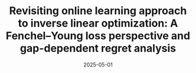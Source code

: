 ---
title: 'Revisiting online learning approach to inverse linear optimization: A Fenchel–Young loss perspective and gap-dependent regret analysis'
authors:
- Shinsaku Sakaue
- Han Bao
- Taira Tsuchiya
date: '2025-05-01'
publication_types:
- paper-conference
publication: '*International Conference on Artificial Intelligence and Statistics (AISTATS)'

links:
#- name: Paper
#  url: 'https://openreview.net/forum?id=jHh804fZ5l&referrer=%5Bthe%20profile%20of%20Shinsaku%20Sakaue%5D(%2Fprofile%3Fid%3D~Shinsaku_Sakaue1)'
url_pdf: 'https://proceedings.mlr.press/v258/sakaue25a.html'
url_code: ''
url_dataset: ''
url_poster: ''
url_project: ''
url_slides: ''
url_source: ''
url_video: ''
---